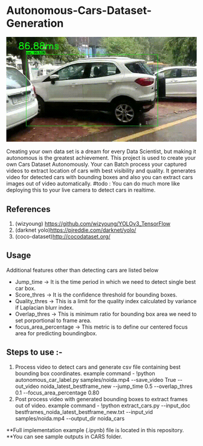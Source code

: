 # Autonomous-Cars-Dataset-Generation

![alt text](https://github.com/CRAZYMONTY/Autonomous-Cars-Dataset-Generation/blob/master/results/noida_latest_bestframe_new.gif)

Creating your own data set is a dream for every Data Scientist, but making it autonomous is the greatest achievement. This project is used to create your own Cars Dataset Autonomously. Your can Batch process your captured videos to extract location of cars with best visibility and quality. It generates video for detected cars with bounding boxes and also you can extract cars images out of video automatically. 
#todo : You can do much more like deploying this to your live camera to detect cars in realtime.

## References 
1. (wizyoung) https://github.com/wizyoung/YOLOv3_TensorFlow
2. (darknet yolo)https://pjreddie.com/darknet/yolo/
3. (coco-dataset)http://cocodataset.org/

## Usage
Additional features other than detecting cars are listed below

* Jump_time -> It is the time period in which we need to detect single best car box.
* Score_thres -> It is the confidence threshold for bounding boxes.
* Quality_thres -> This is a limit for the quality index calculated by variance if Laplacian blurr index.
* Overlap_thres -> This is minimum ratio for bounding box area we need to set porportional to frame area.
* focus_area_percentage -> This metric is to define our centered focus area for predicting boundingbox.

## Steps to use :-

1. Process video to detect cars and generate csv file containing best bounding box coordinates.
   example command - !python autonomous_car_label.py samples/noida.mp4 --save_video True --out_video noida_latest_bestframe_new --jump_time 0.5 --overlap_thres 0.1 --focus_area_percentage 0.80
2. Post process video with generated bounding boxes to extract frames out of video.
   example command - !python extract_cars.py --input_doc bestframes_noida_latest_bestframe_new.txt --input_vid samples/noida.mp4 --output_dir noida_cars


**Full implementation example (.ipynb) file is located in this repository.
**You can see sample outputs in CARS folder.
